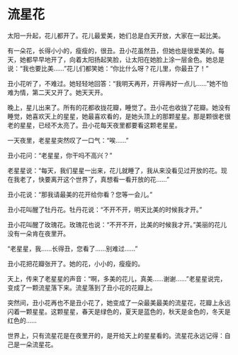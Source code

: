 # 流星花

太阳一升起，花儿都开了。花儿最爱美，她们总是白天开放，大家在一起比美。

有一朵花，长得小小的，瘦瘦的，很丑。丑小花虽然丑，但她也是很爱美的。每天，她都早早地开了，向着太阳扬起笑脸，让太阳在她脸上涂一层金色。她总是说：“我也要比美……”花儿们都笑她：“你比什么呀？花儿里，你最丑了！”

丑小花听了，不难过。她轻轻地回答：“我明天再开，开得再好一点儿……”她不怕难为情，第二天又开了。她天天开。

晚上，星儿出来了。所有的花都收拢花瓣，睡觉了。丑小花也收拢了花瓣。她没有睡觉，她喜欢天上的星星，她最喜欢看的，是她头顶上的那颗星星。那是颗很老很老的星星，已经不太亮了。丑小花每天夜里都要看这颗老星星。

一天夜里，老星星突然叹了一口气：“唉……”

丑小花问：“老星星，你干吗不高兴？”

老星星说：“每天，我们星星一出来，花儿就睡了，我从来没看见过开放的花。现在我老了，快要离开这个世界了，真想看一看开放的花……”

丑小花说：“那我请最美的花开给你看？您等一会儿。”

丑小花叫醒了牡丹花。牡丹花说：“不开不开，明天比美的时候我才开。”

丑小花叫醒了玫瑰花。玫瑰花也说：“不开不开，比美的时候我才开。”美丽的花儿没有一朵肯在夜里开。

“老星星，我……长得丑，您看了……别难过……”

丑小花把花瓣张开了。她的花，小小的，瘦瘦的。

天上，传来了老星星的声音：“啊，多美的花儿，真美……谢谢……”老星星说完，变成了一颗流星落下来。流星落到了丑小花的花瓣上。

突然间，丑小花再也不是丑小花了，她变成了一朵最美最美的流星花，花瓣上永远闪着一颗星星。这颗星星，春天是绿色的，夏天是蓝色的，秋天是金色的，冬天是红色的……

世界上，只有流星花是在夜里开的，是开给天上的星星看的。流星花永远记得：自己是一朵流星花。
